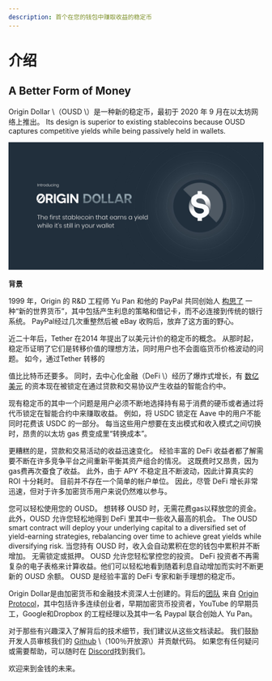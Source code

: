 ```yaml
---
description: 首个在您的钱包中赚取收益的稳定币
---
```


# 介绍

## **A Better Form of Money**

Origin Dollar \（OUSD \）是一种新的稳定币，最初于 2020 年 9 月在以太坊网络上推出。 Its design is superior to existing stablecoins because OUSD captures competitive yields while being passively held in wallets.

![](.gitbook/assets/origin-dollar-summary.jpeg)

**背景**

1999 年，Origin 的 R&D 工程师 Yu Pan 和他的 PayPal 共同创始人 [构思了](https://www.cnbc.com/2017/08/14/david-sacks-cryptocurrency-interview.html) 一种“新的世界货币”，其中包括产生利息的策略和借记卡，而不必连接到传统的银行系统。 PayPal经过几次重整然后被 eBay 收购后，放弃了这方面的野心。

近二十年后，Tether 在2014 年提出了以美元计价的稳定币的概念。 从那时起，稳定币证明了它们是转移价值的理想方法，同时用户也不会面临货币价格波动的问题。 如今，通过Tether</a> 转移的

值比比特币还要多。 同时，去中心化金融（DeFi \）经历了爆炸式增长，有 [数亿美元](https://defipulse.com/) 的资本现在被锁定在通过贷款和交易协议产生收益的智能合约中。</p> 

现有稳定币的其中一个问题是用户必须不断地选择持有易于消费的硬币或者通过将代币锁定在智能合约中来赚取收益。 例如，将 USDC 锁定在 Aave 中的用户不能同时花费该 USDC 的一部分。 每当这些用户想要在支出模式和收入模式之间切换时，昂贵的以太坊 gas 费变成里“转换成本”。

更糟糕的是，贷款和交易活动的收益迅速变化。 经验丰富的 DeFi 收益者都了解需要不断在许多竞争平台之间重新平衡其资产组合的情况。 这既费时又昂贵，因为gas费再次蚕食了收益。 此外，由于 APY 不稳定且不断波动，因此计算真实的 ROI 十分耗时。 目前并不存在一个简单的帐户单位。 因此，尽管 DeFi 增长非常迅速，但对于许多加密货币用户来说仍然难以参与。

您可以轻松使用您的 OUSD。 想转移 OUSD 时，无需花费gas以释放您的资金。 此外，OUSD 允许您轻松地得到 DeFi 里其中一些收入最高的机会。 The OUSD smart contract will deploy your underlying capital to a diversified set of yield-earning strategies, rebalancing over time to achieve great yields while diversifying risk. 当您持有 OUSD 时，收入会自动累积在您的钱包中累积并不断增加。 无需锁定或抵押。 OUSD 允许您轻松掌控您的投资。 DeFi 投资者不再需复杂的电子表格来计算收益。他们可以轻松地看到随着利息自动增加而实时不断更新的 OUSD 余额。 OUSD 是经验丰富的 DeFi 专家和新手理想的稳定币。

Origin Dollar是由加密货币和金融技术资深人士创建的。背后的[团队](https://www.originprotocol.com/team) 来自 [Origin Protocol](https://www.originprotocol.com)，其中包括许多连续创业者，早期加密货币投资者，YouTube 的早期员工，Google和Dropbox 的工程经理以及其中一名 Paypal 联合创始人 Yu Pan。

对于那些有兴趣深入了解背后的技术细节，我们建议从这些文档读起。 我们鼓励开发人员审核我们的 [Github](http://www.github.com/OriginProtocol) \（100％开放源\）并贡献代码。 如果您有任何疑问或需要帮助，可以随时在 [Discord](https://www.originprotocol.com/discord)找到我们。

欢迎来到金钱的未来。

